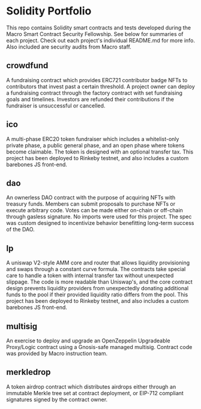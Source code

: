 # Solidity Portfolio 

This repo contains Solidity smart contracts and tests developed during the Macro Smart Contract Security Fellowship. See below for summaries of each project. Check out each project's individual README.md for more info. Also included are security audits from Macro staff. 

## crowdfund

A fundraising contract which provides ERC721 contributor badge NFTs to contributors that invest past a certain threshold. A project owner can deploy a fundraising contract through the factory contract with set fundraising goals and timelines. Investors are refunded their contributions if the fundraiser is unsuccessful or cancelled. 

## ico

A multi-phase ERC20 token fundraiser which includes a whitelist-only private phase, a public general phase, and an open phase where tokens become claimable. The token is designed with an optional transfer tax. This project has been deployed to Rinkeby testnet, and also includes a custom barebones JS front-end.

## dao

An ownerless DAO contract with the purpose of acquiring NFTs with treasury funds. Members can submit proposals to purchase NFTs or execute arbitrary code. Votes can be made either on-chain or off-chain through gasless signature. No imports were used for this project. The spec was custom designed to incentivize behavior benefitting long-term success of the DAO. 

## lp

A uniswap V2-style AMM core and router that allows liquidity provisioning and swaps through a constant curve formula. The contracts take special care to handle a token with internal transfer tax without unexpected slippage. The code is  more readable than Uniswap's, and the core contract design prevents liquidity providers from unexpectedly donating additional funds to the pool if their provided liquidity ratio differs from the pool. This project has been deployed to Rinkeby testnet, and also includes a custom barebones JS front-end.

## multisig

An exercise to deploy and upgrade an OpenZeppelin Upgradeable Proxy/Logic contract using a Gnosis-safe managed multisig. Contract code was provided by Macro instruction team. 

## merkledrop

A token airdrop contract which distributes airdrops either through an immutable Merkle tree set at contract deployment, or EIP-712 compliant signatures signed by the contract owner.  
